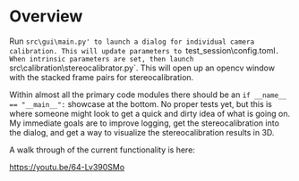 # Overview

Run `src\gui\main.py' to launch a dialog for individual camera calibration. This will update parameters to `test_session\config.toml`. When intrinsic parameters are set, then launch `src\calibration\stereocalibrator.py`. This will open up an opencv window with the stacked frame pairs for stereocalibration.

Within almost all the primary code modules there should be an `if __name__ == "__main__":` showcase at the bottom. No proper tests yet, but this is where someone might look to get a quick and dirty idea of what is going on. My immediate goals are to improve logging, get the stereocalibration into the dialog, and get a way to visualize the stereocalibration results in 3D.

A walk through of the current functionality is here:

https://youtu.be/64-Lv390SMo

